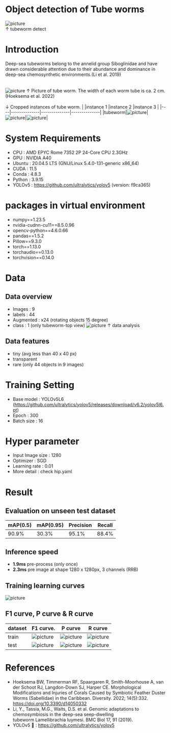 # Object detection of Tube worms
![picture](https://github.com/boguss1225/obect-detection-tubeworm/blob/main/results/val_batch1_pred.jpg) \
↑ tubeworm detect

# Introduction
Deep-sea tubeworms belong to the annelid group Siboglinidae and have drawn considerable attention due to their abundance and dominance in deep-sea chemosynthetic environments.(Li et al. 2019) \
\
\
![picture](https://github.com/boguss1225/obect-detection-tubeworm/blob/main/results/intro_image.png)
↑ Picture of tube worm. The width of each worm tube is ca. 2 cm. (Hoeksema et al. 2022) \
\
↓ Cropped instances of tube worm.
|       |instance 1       |instance 2      |instance 3     |
|----|--------------|--------------|--------------|
|tubeworm|![picture](https://github.com/boguss1225/obect-detection-tubeworm/blob/main/results/crop1.png)|![picture](https://github.com/boguss1225/obect-detection-tubeworm/blob/main/results/crop2.png)|![picture](https://github.com/boguss1225/obect-detection-tubeworm/blob/main/results/crop3.png)|

# System Requirements
- CPU : AMD EPYC Rome 7352 2P 24-Core CPU 2.3GHz 
- GPU : NVIDIA A40
- Ubuntu : 20.04.5 LTS (GNU/Linux 5.4.0-131-generic x86_64)
- CUDA : 11.5
- Conda : 4.8.3
- Python : 3.9.15
- YOLOv5 : https://github.com/ultralytics/yolov5 (version: f9ca365)

# packages in virtual environment
- numpy==1.23.5
- nvidia-cudnn-cu11==8.5.0.96
- opencv-python==4.6.0.66
- pandas==1.5.2
- Pillow==9.3.0
- torch==1.13.0
- torchaudio==0.13.0
- torchvision==0.14.0

# Data
## Data overview
- Images : 9
- labels : 44
- Augmented : x24 (rotating objects 15 degree)
- class : 1 (only tubeworm-top view)
![picture](https://github.com/boguss1225/obect-detection-tubeworm/blob/main/results/data_collograph.png)
↑ data analysis

## Data features
- tiny (avg less than 40 x 40 px)
- transparent
- rare (only 44 objects in 9 images)


# Training Setting
- Base model : YOLOv5L6
(https://github.com/ultralytics/yolov5/releases/download/v6.2/yolov5l6.pt)
- Epoch : 300
- Batch size : 16

# Hyper parameter
- Input Image size : 1280
- Optimizer : SGD
- Learning rate : 0.01
- More detail : check hip.yaml

# Result
## Evaluation on unseen test dataset
|mAP(0.5)       |mAP(0.95)      |Precision     |Recall     |
|-------------|---------------|------------|----------|
|90.9%|30.3%|95.1%|88.4%|

## Inference speed
- **1.9ms** pre-process (only once)
- **2.3ms** pre image at shape 1280 x 1280px, 3 channels (RRB)

## Training learning curves
![picture](https://github.com/boguss1225/obect-detection-tubeworm/blob/main/results/training_result.png)

## F1 curve, P curve & R curve
|dataset|F1 curve.    |P curve      |R curve      |
|--------|-----------|-----------|-----------|
|train|![picture](https://github.com/boguss1225/obect-detection-tubeworm/blob/main/results/F1_curve_train.png)|![picture](https://github.com/boguss1225/obect-detection-tubeworm/blob/main/results/P_curve_train.png)|![picture](https://github.com/boguss1225/obect-detection-tubeworm/blob/main/results/R_curve_train.png)|
|test|![picture](https://github.com/boguss1225/obect-detection-tubeworm/blob/main/results/F1_curve_test.png)|![picture](https://github.com/boguss1225/obect-detection-tubeworm/blob/main/results/P_curve_test.png)|![picture](https://github.com/boguss1225/obect-detection-tubeworm/blob/main/results/R_curve_test.png)|



# References
- Hoeksema BW, Timmerman RF, Spaargaren R, Smith-Moorhouse A, van der Schoot RJ, Langdon-Down SJ, Harper CE. Morphological Modifications and Injuries of Corals Caused by Symbiotic Feather Duster Worms (Sabellidae) in the Caribbean. Diversity. 2022; 14(5):332. https://doi.org/10.3390/d14050332
- Li, Y., Tassia, M.G., Waits, D.S. et al. Genomic adaptations to chemosymbiosis in the deep-sea seep-dwelling tubeworm Lamellibrachia luymesi. BMC Biol 17, 91 (2019).
- YOLOv5 🚀 : https://github.com/ultralytics/yolov5
